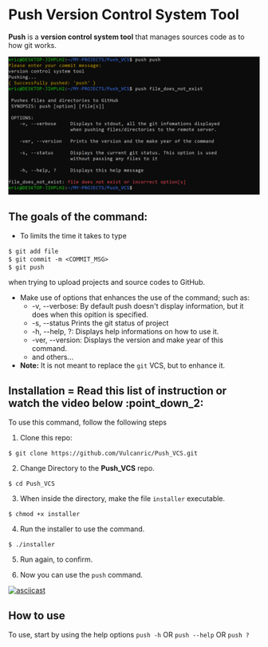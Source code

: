 # Push Version Control System Tool

**Push** is a **version control system tool** that manages sources code as to how git works.

![Screenshot showing files pushed using the push command](doc/terminal.png)


## The goals of the command:
* To limits the time it takes to type
```
$ git add file
$ git commit -m <COMMIT_MSG>
$ git push
```
when trying to upload projects and source codes to GitHub.
* Make use of options that enhances the use of the command; such as:
	- -v, --verbose:	By default push doesn't display information, but it does when this opition is specified.
	- -s, --status		Prints the git status of project
	- -h, --help, ?:	Displays help informations on how to use it.
	- -ver, --version:	Displays the version and make year of this command.
	- and others...
* **Note:** It is not meant to replace the `git` VCS, but to enhance it.

## Installation = Read this list of instruction or watch the video below :point_down_2:
To use this command, follow the following steps
1. Clone this repo:
```
$ git clone https://github.com/Vulcanric/Push_VCS.git
```
2. Change Directory to the **Push_VCS** repo.
```
$ cd Push_VCS
```
3. When inside the directory, make the file `installer` executable.
```
$ chmod +x installer
```
4. Run the installer to use the command.
```
$ ./installer
```
5. Run again, to confirm.

6. Now you can use the `push` command.

[![asciicast](https://asciinema.org/a/0g4T2ay9fI3qr4FozfikQTCVS.svg)](https://asciinema.org/a/0g4T2ay9fI3qr4FozfikQTCVS)

## How to use
To use, start by using the help options
`push -h` OR `push --help` OR `push ?`
